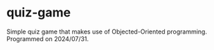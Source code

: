 # quiz-game

Simple quiz game that makes use of Objected-Oriented programming. Programmed on 2024/07/31.
